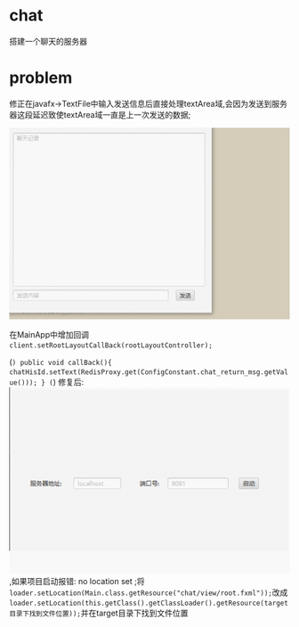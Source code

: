 # chat
搭建一个聊天的服务器

# problem
修正在javafx->TextFile中输入发送信息后直接处理textArea域,会因为发送到服务器这段延迟致使textArea域一直是上一次发送的数据;

![回调](image/huidiao.gif)


在MainApp中增加回调  `client.setRootLayoutCallBack(rootLayoutController);`

(```)
  public void callBack(){
        chatHisId.setText(RedisProxy.get(ConfigConstant.chat_return_msg.getValue()));
    }
(```)
修复后:
![修复](image/xiufu.gif)
,如果项目启动报错: no location set   ;将   `loader.setLocation(Main.class.getResource("chat/view/root.fxml"));`改成
`loader.setLocation(this.getClass().getClassLoader().getResource(target目录下找到文件位置));`并在target目录下找到文件位置